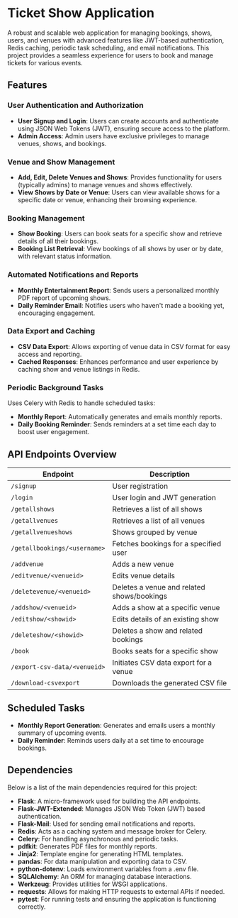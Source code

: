 # Ticket Show Application

A robust and scalable web application for managing bookings, shows, users, and venues with advanced features like JWT-based authentication, Redis caching, periodic task scheduling, and email notifications. This project provides a seamless experience for users to book and manage tickets for various events.

## Features

### User Authentication and Authorization
- **User Signup and Login**: Users can create accounts and authenticate using JSON Web Tokens (JWT), ensuring secure access to the platform.
- **Admin Access**: Admin users have exclusive privileges to manage venues, shows, and bookings.

### Venue and Show Management
- **Add, Edit, Delete Venues and Shows**: Provides functionality for users (typically admins) to manage venues and shows effectively.
- **View Shows by Date or Venue**: Users can view available shows for a specific date or venue, enhancing their browsing experience.

### Booking Management
- **Show Booking**: Users can book seats for a specific show and retrieve details of all their bookings.
- **Booking List Retrieval**: View bookings of all shows by user or by date, with relevant status information.

### Automated Notifications and Reports
- **Monthly Entertainment Report**: Sends users a personalized monthly PDF report of upcoming shows.
- **Daily Reminder Email**: Notifies users who haven't made a booking yet, encouraging engagement.
  
### Data Export and Caching
- **CSV Data Export**: Allows exporting of venue data in CSV format for easy access and reporting.
- **Cached Responses**: Enhances performance and user experience by caching show and venue listings in Redis.

### Periodic Background Tasks
Uses Celery with Redis to handle scheduled tasks:
- **Monthly Report**: Automatically generates and emails monthly reports.
- **Daily Booking Reminder**: Sends reminders at a set time each day to boost user engagement.

## API Endpoints Overview

| Endpoint                | Description                                     |
|-------------------------|-------------------------------------------------|
| `/signup`               | User registration                               |
| `/login`                | User login and JWT generation                   |
| `/getallshows`          | Retrieves a list of all shows                   |
| `/getallvenues`         | Retrieves a list of all venues                  |
| `/getallvenueshows`     | Shows grouped by venue                          |
| `/getallbookings/<username>` | Fetches bookings for a specified user    |
| `/addvenue`             | Adds a new venue                                |
| `/editvenue/<venueid>`  | Edits venue details                             |
| `/deletevenue/<venueid>`| Deletes a venue and related shows/bookings      |
| `/addshow/<venueid>`    | Adds a show at a specific venue                 |
| `/editshow/<showid>`    | Edits details of an existing show               |
| `/deleteshow/<showid>`  | Deletes a show and related bookings             |
| `/book`                 | Books seats for a specific show                 |
| `/export-csv-data/<venueid>` | Initiates CSV data export for a venue    |
| `/download-csvexport`   | Downloads the generated CSV file                |

## Scheduled Tasks

- **Monthly Report Generation**: Generates and emails users a monthly summary of upcoming events.
- **Daily Reminder**: Reminds users daily at a set time to encourage bookings.

## Dependencies

Below is a list of the main dependencies required for this project:

- **Flask**: A micro-framework used for building the API endpoints.
- **Flask-JWT-Extended**: Manages JSON Web Token (JWT) based authentication.
- **Flask-Mail**: Used for sending email notifications and reports.
- **Redis**: Acts as a caching system and message broker for Celery.
- **Celery**: For handling asynchronous and periodic tasks.
- **pdfkit**: Generates PDF files for monthly reports.
- **Jinja2**: Template engine for generating HTML templates.
- **pandas**: For data manipulation and exporting data to CSV.
- **python-dotenv**: Loads environment variables from a .env file.
- **SQLAlchemy**: An ORM for managing database interactions.
- **Werkzeug**: Provides utilities for WSGI applications.
- **requests**: Allows for making HTTP requests to external APIs if needed.
- **pytest**: For running tests and ensuring the application is functioning correctly.
